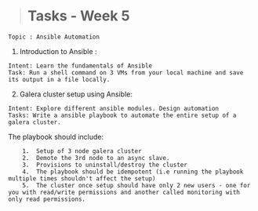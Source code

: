 ># Tasks - Week 5

```
Topic : Ansible Automation
```

1.  Introduction to Ansible :

```
Intent: Learn the fundamentals of Ansible 
Task: Run a shell command on 3 VMs from your local machine and save its output in a file locally.
```

2.  Galera cluster setup using Ansible:

```
Intent: Explore different ansible modules. Design automation 
Tasks: Write a ansible playbook to automate the entire setup of a galera cluster.
```
The playbook should include:

        1.  Setup of 3 node galera cluster
        2.  Demote the 3rd node to an async slave. 
        3.  Provisions to uninstall/destroy the cluster 
        4.  The playbook should be idempotent (i.e running the playbook multiple times shouldn't affect the setup)
        5.  The cluster once setup should have only 2 new users - one for you with read/write permissions and another called monitoring with only read permissions.
